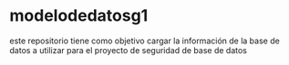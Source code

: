 # modelodedatosg1
este repositorio tiene como objetivo cargar la información de la base de datos a utilizar para el proyecto de seguridad de base de datos
